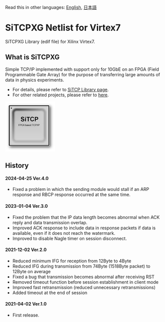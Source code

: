 ﻿Read this in other languages: [English](README.md), [日本語](README.ja.md)

# SiTCPXG Netlist for Virtex7

SiTCPXG Library (edif file) for Xilinx Virtex7.


## What is SiTCPXG

Simple TCP/IP implemented with support only for 10GbE on an FPGA (Field Programmable Gate Array) for the purpose of transferring large amounts of data in physics experiments.

* For details, please refer to [SiTCP Library page](https://www.bbtech.co.jp/en/products/sitcp-library/).
* For other related projects, please refer to [here](https://github.com/BeeBeansTechnologies).

![SiTCP](sitcp.png)


## History

#### 2024-04-25 Ver.4.0
* Fixed a problem in which the sending module would stall if an ARP response and RBCP response occurred at the same time.

#### 2023-01-04 Ver.3.0
* Fixed the problem that the IP data length becomes abnormal when ACK reply and data transmission overlap.
* Improved ACK response to include data in response packets if data is available, even if it does not reach the watermark.
* Improved to disable Nagle timer on session disconnect.

#### 2021-12-02 Ver.2.0
* Reduced minimum IFG for reception from 12Byte to 4Byte
* Reduced IFG during transmission from 74Byte (1518Byte packet) to 12Byte on average
* Fixed a bug that transmission becomes abnormal after receiving RST
* Removed timeout function before session establishment in client mode
* Improved fast retransmission (reduced unnecessary retransmissions)
* Added timeout at the end of session

#### 2021-04-02 Ver.1.0

* First release.

